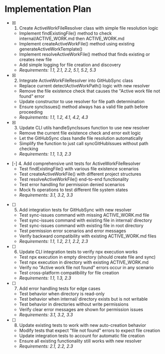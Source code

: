 # Implementation Plan

- [x] 1. Create ActiveWorkFileResolver class with simple file resolution logic
  - Implement findExistingFile() method to check internal/ACTIVE_WORK.md then ACTIVE_WORK.md
  - Implement createActiveWorkFile() method using existing generateActiveWorkTemplate()
  - Implement resolveActiveWorkFile() method that finds existing or creates new file
  - Add simple logging for file creation and discovery
  - _Requirements: 1.1, 2.1, 2.2, 5.1, 5.2, 5.3_

- [x] 2. Integrate ActiveWorkFileResolver into GitHubSync class
  - Replace current detectActiveWorkPath() logic with new resolver
  - Remove the file existence check that causes the "Active work file not found" error
  - Update constructor to use resolver for file path determination
  - Ensure syncIssues() method always has a valid file path before proceeding
  - _Requirements: 1.1, 1.2, 4.1, 4.2, 4.3_

- [x] 3. Update CLI utils handleSyncIssues function to use new resolver
  - Remove the current file existence check and error exit logic
  - Let the GitHubSync class handle file resolution automatically
  - Simplify the function to just call syncGitHubIssues without path checking
  - _Requirements: 1.1, 1.3, 2.3_

- [-] 4. Add comprehensive unit tests for ActiveWorkFileResolver
  - Test findExistingFile() with various file existence scenarios
  - Test createActiveWorkFile() with different project structures
  - Test resolveActiveWorkFile() end-to-end functionality
  - Test error handling for permission denied scenarios
  - Mock fs operations to test different file system states
  - _Requirements: 3.1, 3.2, 3.3_

- [ ] 5. Add integration tests for GitHubSync with new resolver
  - Test sync-issues command with missing ACTIVE_WORK.md file
  - Test sync-issues command with existing file in internal/ directory
  - Test sync-issues command with existing file in root directory
  - Test permission error scenarios and error messages
  - Verify backward compatibility with existing ACTIVE_WORK.md files
  - _Requirements: 1.1, 1.2, 2.1, 2.2, 2.3_

- [ ] 6. Update CLI integration tests to verify npx execution works
  - Test npx execution in empty directory (should create file and sync)
  - Test npx execution in directory with existing ACTIVE_WORK.md
  - Verify no "Active work file not found" errors occur in any scenario
  - Test cross-platform compatibility for file creation
  - _Requirements: 1.1, 1.3, 2.3_

- [ ] 7. Add error handling tests for edge cases
  - Test behavior when directory is read-only
  - Test behavior when internal/ directory exists but is not writable
  - Test behavior in directories without write permissions
  - Verify clear error messages are shown for permission issues
  - _Requirements: 3.1, 3.2, 3.3_

- [ ] 8. Update existing tests to work with new auto-creation behavior
  - Modify tests that expect "file not found" errors to expect file creation
  - Update integration tests to account for automatic file creation
  - Ensure all existing functionality still works with new resolver
  - _Requirements: 2.1, 2.2, 2.3_